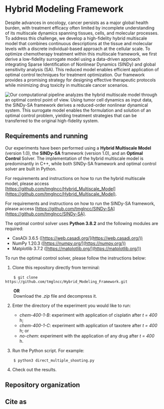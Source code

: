 # Hybrid Modeling Framework

Despite advances in oncology, cancer persists as a major global health burden, with treatment efficacy often limited by incomplete understanding of its multiscale dynamics spanning tissues, cells, and molecular processes. To address this challenge, we develop a high-fidelity hybrid multiscale model that combines continuous descriptions at the tissue and molecular levels with a discrete individual-based approach at the cellular scale. To optimize chemotherapy treatment within this multiscale framework, we first derive a low-fidelity surrogate model using a data-driven approach integrating Sparse Identification of Nonlinear Dynamics (SINDy) and global sensitivity analysis (SA). This reduced model enables efficient application of optimal control techniques for treatment optimization. Our framework provides a promising strategy for designing effective therapeutic protocols while minimizing drug toxicity in multiscale cancer scenarios.

![Our computational pipeline analyzes the hybrid multiscale model through an optimal control point of view. Using tumor cell dynamics as input data, the SINDy-SA framework derives a reduced-order nonlinear dynamical system. This surrogate model enables the formulation and solution of an optimal control problem, yielding treatment strategies that can be transferred to the original high-fidelity system.](https://drive.google.com/uc?export=view&id=1HJhMmMCZGMdcFLdtgasNlACGFACpEUsy)

## Requirements and running

Our experiments have been performed using a **Hybrid Multiscale Model** (version 1.0), the **SINDy-SA** framework (version 1.0), and an **Optimal Control** Solver. The implementation of the hybrid multiscale model is predominantly in C++, while both SINDy-SA framework and optimal control solver are built in Python.

For requirements and instructions on how to run the hybrid multiscale model, please access [https://github.com/tmglncc/Hybrid_Multiscale_Model](https://github.com/tmglncc/Hybrid_Multiscale_Model).

For requirements and instructions on how to run the SINDy-SA framework, please access [https://github.com/tmglncc/SINDy-SA](https://github.com/tmglncc/SINDy-SA).

The optimal control solver uses **Python 3.8.2** and the following modules are required:
- CasADi 3.6.5 ([https://web.casadi.org/](https://web.casadi.org/))
- NumPy 1.20.3 ([https://numpy.org/](https://numpy.org/))
- Matplotlib 3.7.2 ([https://matplotlib.org/](https://matplotlib.org/))

To run the optimal control solver, please follow the instructions below:

1. Clone this repository directly from terminal:
	 
&nbsp;&nbsp;&nbsp;&nbsp;&nbsp;&nbsp;&nbsp;`$ git clone https://github.com/tmglncc/Hybrid_Modeling_Framework.git`
	
&nbsp;&nbsp;&nbsp;&nbsp;&nbsp;&nbsp;&nbsp;**OR**  
&nbsp;&nbsp;&nbsp;&nbsp;&nbsp;&nbsp;&nbsp;Download the _.zip_ file and decompress it.

2. Enter the directory of the experiment you would like to run:
   - _chem-400-1-B_: experiment with application of cisplatin after _t = 400_ h;
   - _chem-400-1-C_: experiment with application of taxotere after _t = 400_ h; or
   - _no-chem_: experiment with the application of any drug after _t = 400_ h.
  
3. Run the Python script. For example:

&nbsp;&nbsp;&nbsp;&nbsp;&nbsp;&nbsp;&nbsp;`$ python3 direct_multiple_shooting.py`

4. Check out the results.

## Repository organization

## Cite as
